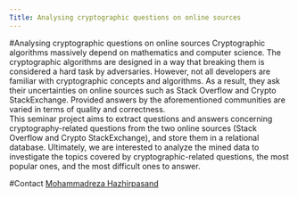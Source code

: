 ```yaml
---
Title: Analysing cryptographic questions on online sources
---
```

#Analysing cryptographic questions on online sources
Cryptographic algorithms massively depend on mathematics and computer science. The cryptographic algorithms are designed in a way that breaking them is considered a hard task by adversaries. However, not all developers are familiar with cryptographic concepts and algorithms. As a result, they ask their uncertainties on online sources such as Stack Overflow and Crypto StackExchange. 
Provided answers by the aforementioned communities are varied in terms of quality and correctness. <br>
This seminar project aims to extract questions and answers concerning cryptography-related questions from the two online sources (Stack Overflow and Crypto StackExchange), and store them in a relational database. Ultimately, we are interested to analyze the mined data to investigate the topics covered by cryptographic-related questions, the most popular ones, and the most difficult ones to answer.


#Contact 
[Mohammadreza Hazhirpasand](%base_url%/staff/MohammadrezaHazhirpasand)
